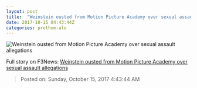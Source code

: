 ```yaml
---
layout: post
title:  "Weinstein ousted from Motion Picture Academy over sexual assault allegations"
date: 2017-10-15 04:43:44Z
categories: prothom-alo
---
```


![Weinstein ousted from Motion Picture Academy over sexual assault allegations](http://en.prothom-alo.com/contents/cache/images/1200x630x1/uploads/media/2017/10/15/57d3a155dfa1853e48bc42df5e99fe83-Weinstein.jpg?jadewits_media_id=152153)




Full story on F3News: [Weinstein ousted from Motion Picture Academy over sexual assault allegations](http://www.f3nws.com/n/mK2vXF)

> Posted on: Sunday, October 15, 2017 4:43:44 AM
